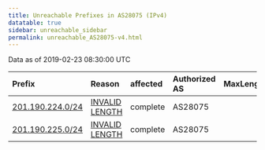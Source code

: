 ```yaml
---
title: Unreachable Prefixes in AS28075 (IPv4)
datatable: true
sidebar: unreachable_sidebar
permalink: unreachable_AS28075-v4.html
---
```


Data as of 2019-02-23 08:30:00 UTC


<div class="datatable-begin"></div>

| Prefix                                                     | Reason                                                                                                     | affected   | Authorized AS   |   MaxLength | Anchor                                         |   unreachable /24s |
|:-----------------------------------------------------------|:-----------------------------------------------------------------------------------------------------------|:-----------|:----------------|------------:|:-----------------------------------------------|-------------------:|
| [201.190.224.0/24](https://stat.ripe.net/201.190.224.0/24) | [INVALID LENGTH](https://rpki-validator.ripe.net/announcement-preview?asn=AS28075&prefix=201.190.224.0/24) | complete   | AS28075         |          23 | [LACNIC](unreachable_LACNIC_RPKI_Root-v4.html) |                  1 |
| [201.190.225.0/24](https://stat.ripe.net/201.190.225.0/24) | [INVALID LENGTH](https://rpki-validator.ripe.net/announcement-preview?asn=AS28075&prefix=201.190.225.0/24) | complete   | AS28075         |          23 | [LACNIC](unreachable_LACNIC_RPKI_Root-v4.html) |                  1 |

<div class="datatable-end"></div>